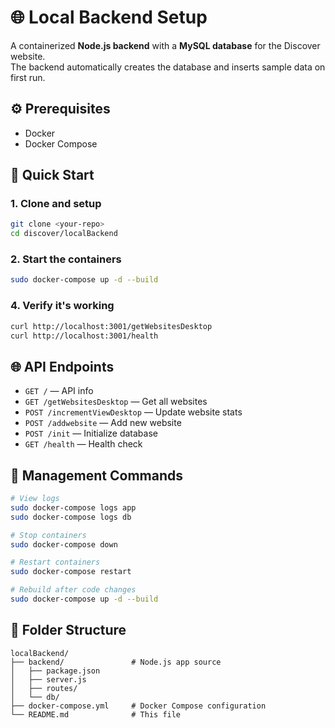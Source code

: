 # 🌐 Local Backend Setup

A containerized **Node.js backend** with a **MySQL database** for the Discover website.  
The backend automatically creates the database and inserts sample data on first run.

## ⚙️ Prerequisites

- Docker
- Docker Compose

## 🚀 Quick Start

### 1. Clone and setup
```bash
git clone <your-repo>
cd discover/localBackend
```

### 2. Start the containers
```bash
sudo docker-compose up -d --build
```

### 4. Verify it's working
```bash
curl http://localhost:3001/getWebsitesDesktop
curl http://localhost:3001/health
```

## 🌐 API Endpoints

- `GET /` — API info  
- `GET /getWebsitesDesktop` — Get all websites  
- `POST /incrementViewDesktop` — Update website stats  
- `POST /addwebsite` — Add new website  
- `POST /init` — Initialize database  
- `GET /health` — Health check  

## 🔧 Management Commands

```bash
# View logs
sudo docker-compose logs app
sudo docker-compose logs db

# Stop containers
sudo docker-compose down

# Restart containers
sudo docker-compose restart

# Rebuild after code changes
sudo docker-compose up -d --build
```

## 🧩 Folder Structure

```
localBackend/
├── backend/               # Node.js app source
│   ├── package.json
│   ├── server.js
│   ├── routes/
│   └── db/
├── docker-compose.yml     # Docker Compose configuration
└── README.md              # This file
```